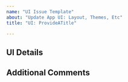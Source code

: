 ```yaml
---
name: "UI Issue Template"
about: "Update App UI: Layout, Themes, Etc"
title: "UI: ProvideATitle"

---
```

## UI Details
<!--- What should we do to make the package more appealing -->

## Additional Comments
<!--- Not required, anything else import pertaining to this issue -->
